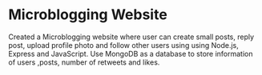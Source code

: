 # Microblogging Website
Created a Microblogging website where user can create small posts, reply post, upload profile photo and follow other users using using Node.js, Express and JavaScript.
Use MongoDB as a database to store information of users ,posts, number of retweets and likes.
